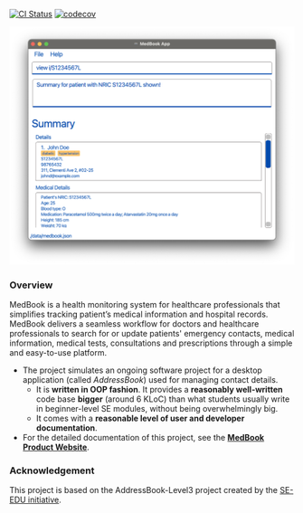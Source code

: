 [![CI Status](https://github.com/AY2122S2-CS2103T-T11-1/tp/actions/workflows/gradle.yml/badge.svg)](https://github.com/AY2122S2-CS2103T-T11-1/tp/actions/workflows/gradle.yml)
[![codecov](https://codecov.io/gh/AY2122S2-CS2103T-T11-1/tp/branch/master/graph/badge.svg?token=2D312VMBNN)](https://codecov.io/gh/AY2122S2-CS2103T-T11-1/tp)

![Ui](docs/images/Ui.png)

### Overview

MedBook is a health monitoring system for healthcare professionals that simplifies tracking patient’s medical information and hospital records. MedBook delivers a seamless workflow for doctors and healthcare professionals to search for or update patients' emergency contacts, medical information, medical tests, consultations and prescriptions through a simple and easy-to-use platform.

* The project simulates an ongoing software project for a desktop application (called _AddressBook_) used for managing contact details.
  * It is **written in OOP fashion**. It provides a **reasonably well-written** code base **bigger** (around 6 KLoC) than what students usually write in beginner-level SE modules, without being overwhelmingly big.
  * It comes with a **reasonable level of user and developer documentation**.
* For the detailed documentation of this project, see the **[MedBook Product Website](https://ay2122s2-cs2103t-t11-1.github.io/tp/)**.

### Acknowledgement
This project is based on the AddressBook-Level3 project created by the [SE-EDU initiative](https://se-education.org).
